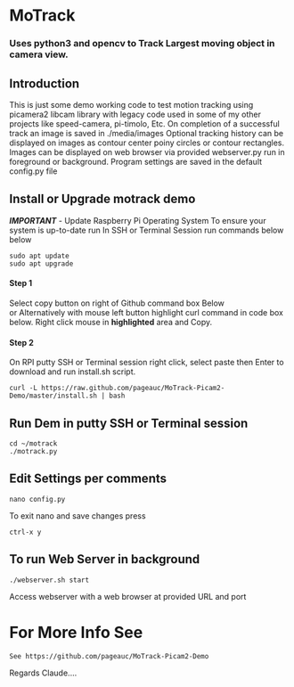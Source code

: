 # MoTrack 
### Uses python3 and opencv to Track Largest moving object in camera view.

## Introduction
This is just some demo working code to test motion tracking using picamera2 libcam library with legacy code used in some of my
other projects like speed-camera, pi-timolo, Etc. On completion of a successful track an image is saved in ./media/images
Optional tracking history can be displayed on images as contour center poiny circles or contour rectangles.
Images can be displayed on web browser via provided webserver.py run in foreground or background. 
Program settings are saved in the default config.py file

## Install or Upgrade motrack demo
***IMPORTANT*** - Update Raspberry Pi Operating System To ensure your system is up-to-date run
In SSH or Terminal Session run commands below below

    sudo apt update
    sudo apt upgrade

#### Step 1
Select copy button on right of Github command box Below  
or Alternatively with mouse left button highlight curl command in code box below. Right click mouse in **highlighted** area and Copy.     

#### Step 2
On RPI putty SSH or Terminal session right click, select paste then Enter to download and run install.sh script.

    curl -L https://raw.github.com/pageauc/MoTrack-Picam2-Demo/master/install.sh | bash

## Run Dem in putty SSH or Terminal session

    cd ~/motrack
    ./motrack.py

## Edit Settings per comments

    nano config.py

To exit nano and save changes press

    ctrl-x y

## To run Web Server in background

    ./webserver.sh start

Access webserver with a web browser at provided URL and port

# For More Info See

    See https://github.com/pageauc/MoTrack-Picam2-Demo


Regards Claude....
